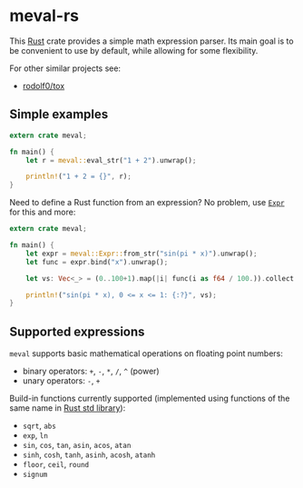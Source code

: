# meval-rs

This [Rust] crate provides a simple math expression parser. Its main goal is to be convenient
to use by default, while allowing for some flexibility.

For other similar projects see:

- [rodolf0/tox](https://github.com/rodolf0/tox)

## Simple examples

```rust
extern crate meval;

fn main() {
    let r = meval::eval_str("1 + 2").unwrap();

    println!("1 + 2 = {}", r);
}
```

Need to define a Rust function from an expression? No problem, use [`Expr`](struct.Expr.html)
for this and more:

```rust
extern crate meval;

fn main() {
    let expr = meval::Expr::from_str("sin(pi * x)").unwrap();
    let func = expr.bind("x").unwrap();

    let vs: Vec<_> = (0..100+1).map(|i| func(i as f64 / 100.)).collect();

    println!("sin(pi * x), 0 <= x <= 1: {:?}", vs);
}
```

## Supported expressions

`meval` supports basic mathematical operations on floating point numbers:

- binary operators: `+`, `-`, `*`, `/`, `^` (power)
- unary operators: `-`, `+`

Build-in functions currently supported (implemented using functions of the same name in [Rust
std library][std-float]):

- `sqrt`, `abs`
- `exp`, `ln`
- `sin`, `cos`, `tan`, `asin`, `acos`, `atan`
- `sinh`, `cosh`, `tanh`, `asinh`, `acosh`, `atanh`
- `floor`, `ceil`, `round`
- `signum`

[Rust]: https://www.rust-lang.org/
[std-float]: http://doc.rust-lang.org/stable/std/primitive.f64.html

